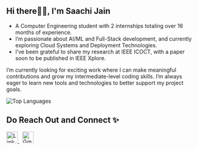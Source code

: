 <h2 align="left">Hi there👋🏻, I'm Saachi Jain</h2>

- A Computer Engineering student with 2 internships totaling over 16 months of experience.
- I’m passionate about AI/ML and Full-Stack development, and currently exploring Cloud Systems and Deployment Technologies. 
- I’ve been grateful to share my research at IEEE ICOCT, with a paper soon to be published in IEEE Xplore.

I’m currently looking for exciting work where I can make meaningful contributions and grow my intermediate-level coding skills. 
I’m always eager to learn new tools and technologies to better support my project goals. 

<p align="left">
  <img src="https://github-readme-stats.vercel.app/api/top-langs/?username=jainsaachi1911&layout=compact&theme=radical" alt="Top Languages" />
</p>

<h2>Do Reach Out and Connect ✨</h2>

<p align="left">
  <a href="https://www.linkedin.com/in/saachijain1911/" target="_blank">
    <img src="https://cdn.jsdelivr.net/gh/devicons/devicon/icons/linkedin/linkedin-original.svg" width="30" height="30" alt="LinkedIn"/>
  </a>
  &nbsp;
  <a href="mailto:jainsaachi1911@gmail.com">
    <img src="https://upload.wikimedia.org/wikipedia/commons/4/4e/Gmail_Icon.png" width="30" height="30" alt="Gmail"/>
  </a>
</p>


